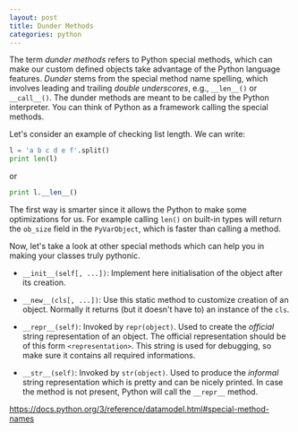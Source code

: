 ```yaml
---
layout: post
title: Dunder Methods
categories: python
---
```


The term *dunder methods* refers to Python special methods, which can make our custom defined objects take advantage of the Python language features. *Dunder* stems from the special method name spelling, which involves leading and trailing *double underscores*, e.g., `__len__()` or `__call__()`. The dunder methods are meant to be called by the Python interpreter. You can think of Python as a framework calling the special methods.

Let's consider an example of checking list length. We can write:
```python
l = 'a b c d e f'.split()
print len(l)
```
or
```python
print l.__len__()
```

The first way is smarter since it allows the Python to make some optimizations for us. For example calling `len()` on built-in types will return the `ob_size` field in the `PyVarObject`, which is faster than calling a method.

Now, let's take a look at other special methods which can help you in making your classes truly pythonic.

- `__init__(self[, ...])`: Implement here initialisation of the object after its creation.
- `__new__(cls[, ...])`: Use this static method to customize creation of an object. Normally it returns (but it doesn't have to) an instance of the `cls`.

- `__repr__(self)`: Invoked by `repr(object)`. Used to create the *official* string representation of an object. The official representation should be of this form `<representation>`. This string is used for debugging, so make sure it contains all required informations.
- `__str__(self)`: Invoked by `str(object)`. Used to produce the *informal* string representation which is pretty and can be nicely printed. In case the method is not present, Python will call the `__repr__` method.


https://docs.python.org/3/reference/datamodel.html#special-method-names
